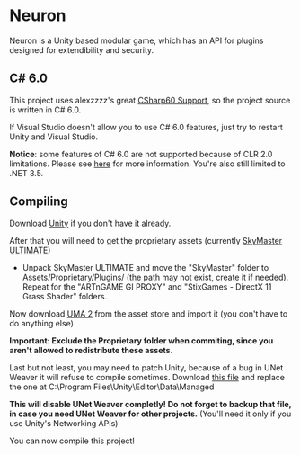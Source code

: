 # Neuron
Neuron is a Unity based modular game, which has an API for plugins designed for extendibility and security.

## C# 6.0
This project uses alexzzzz's great [CSharp60 Support](https://bitbucket.org/alexzzzz/unity-c-5.0-and-6.0-integration/), so the project source is written in C# 6.0.

If Visual Studio doesn't allow you to use C# 6.0 features, just try to restart Unity and Visual Studio.

**Notice**: some  features of C# 6.0 are not supported because of CLR 2.0 limitations. Please see [here](https://bitbucket.org/alexzzzz/unity-c-5.0-and-6.0-integration/src/531028fa9405927c6ef96c0d8c587b0388130cbf/README.md?at=default&fileviewer=file-view-default) for more information. You're also still limited to .NET 3.5.

## Compiling
Download [Unity](http://unity3d.com/get-unity) if you don't have it already.

After that you will need to get the proprietary assets (currently [SkyMaster ULTIMATE](https://www.assetstore.unity3d.com/en/#!/content/25357))

* Unpack SkyMaster ULTIMATE and move the "SkyMaster" folder to Assets/Proprietary/Plugins/ (the path may not exist, create it if needed). Repeat for the "ARTnGAME GI PROXY" and "StixGames - DirectX 11 Grass Shader" folders.

Now download [UMA 2](https://www.assetstore.unity3d.com/en/#!/content/35611) from the asset store and import it (you don't have to do anything else)

**Important: Exclude the Proprietary folder when commiting, since you aren't allowed to redistribute these assets.**

Last but not least, you may need to patch Unity, because of a bug in UNet Weaver it will refuse to compile sometimes. Download [this file](https://github.com/Trojaner25/Neuron/blob/master/Utils/Unity.UNetWeaver.dll) and replace the one at C:\Program Files\Unity\Editor\Data\Managed

**This will disable UNet Weaver completly! Do not forget to backup that file, in case you need UNet Weaver for other projects.** (You'll need it only if you use Unity's Networking APIs)

You can now compile this project!
